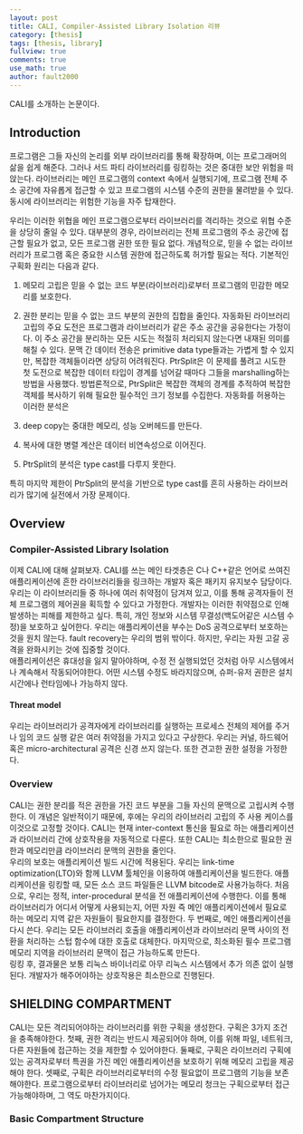 ```yaml
---
layout: post
title: CALI, Compiler-Assisted Library Isolation 리뷰
category: [thesis]
tags: [thesis, library]
fullview: true
comments: true
use_math: true
author: fault2000
---
```


CALI를 소개하는 논문이다.  

## Introduction

프로그램은 그들 자신의 논리를 외부 라이브러리를 통해 확장하며, 이는 프로그래머의 삶을 쉽게 해준다. 그러나 서드 파티 라이브러리를 링킹하는 것은 중대한 보안 위험을 떠앉는다. 라이브러리는 메인 프로그램의 context 속에서 실행되기에, 프로그램 전체 주소 공간에 자유롭게 접근할 수 있고 프로그램의 시스템 수준의 권한을 물려받을 수 있다. 동시에 라이브러리는 위험한 기능을 자주 탑재한다.  

우리는 이러한 위협을 메인 프로그램으로부터 라이브러리를 격리하는 것으로 위협 수준을 상당히 줄일 수 있다. 대부분의 경우, 라이브러리는 전체 프로그램의 주소 공간에 접근할 필요가 없고, 모든 프로그램 권한 또한 필요 없다. 개념적으로, 믿을 수 없는 라이브러리가 프로그램 혹은 중요한 시스템 권한에 접근하도록 허가할 필요는 적다. 기본적인 구획화 원리는 다음과 같다.  
1. 메모리 고립은 믿을 수 없는 코드 부분(라이브러리)로부터 프로그램의 민감한 메모리를 보호한다.
2. 권한 분리는 믿을 수 없는 코드 부분의 권한의 집합을 줄인다.
자동화된 라이브러리 고립의 주요 도전은 프로그램과 라이브러리가 같은 주소 공간을 공유한다는 가정이다. 이 주소 공간을 분리하는 모든 시도는 적절히 처리되지 않는다면 내재된 의미를 해칠 수 있다. 문맥 간 데이터 전송은 primitive data type들과는 가볍게 할 수 있지만, 복잡한 객체들이라면 상당히 어려워진다. PtrSplit은 이 문제를 풀려고 시도한 첫 도전으로 복잡한 데이터 타입이 경계를 넘어갈 때마다 그들을 marshalling하는 방법을 사용했다. 방법론적으로, PtrSplit은 복잡한 객체의 경계를 추적하여 복잡한 객체를 복사하기 위해 필요한 필수적인 크기 정보를 수집한다. 자동화를 허용하는 이러한 분석은 

1. deep copy는 중대한 메모리, 성능 오버헤드를 만든다.
2. 복사에 대한 병렬 계산은 데이터 비연속성으로 이어진다.
3. PtrSplit의 분석은 type cast를 다루지 못한다.

특히 마지막 제한이 PtrSplit의 분석을 기반으로 type cast를 흔히 사용하는 라이브러리가 많기에 실전에서 가장 문제이다. 

## Overview

### Compiler-Assisted Library Isolation

이제 CALI에 대해 살펴보자. CALI를 쓰는 메인 타겟층은 C나 C++같은 언어로 쓰여진 애플리케이션에 흔한 라이브러리들을 링크하는 개발자 혹은 패키지 유지보수 담당이다.  우리는 이 라이브러리들 중 하나에 여러 취약점이 담겨져 있고, 이를 통해 공격자들이 전체 프로그램의 제어권을 획득할 수 있다고 가정한다. 개발자는 이러한 취약점으로 인해 발생하는 피해를 제한하고 싶다. 특히, 개인 정보와 시스템 무결성(백도어같은 시스템 수정)을 보호하고 싶어한다. 우리는 애플리케이션을 부수는 DoS 공격으로부터 보호하는 것을 원치 않는다. fault recovery는 우리의 범위 밖이다. 하지만, 우리는 자원 고갈 공격을 완화시키는 것에 집중할 것이다.  
애플리케이션은 휴대성을 잃지 말아야하며, 수정 전 실행되었던 것처럼 아무 시스템에서나 계속해서 작동되어야한다. 어떤 시스템 수정도 바라지않으며, 슈퍼-유저 권한은 설치 시간에나 런타임에나 가능하지 않다.  

#### Threat model

우리는 라이브러리가 공격자에게 라이브러리를 실행하는 프로세스 전체의 제어를 주거나 임의 코드 실행 같은 여러 취약점을 가지고 있다고 구상한다. 우리는 커널, 하드웨어 혹은 micro-architectural 공격은 신경 쓰지 않는다. 또한 견고한 권한 설정을 가정한다.

### Overview

CALI는 권한 분리를 적은 권한을 가진 코드 부분을 그들 자신의 문맥으로 고립시켜 수행한다. 이 개념은 일반적이기 때문에, 후에는 우리의 라이브러리 고립의 주 사용 케이스를 이것으로 고정할 것이다. CALI는 현재 inter-context 통신을 필요로 하는 애플리케이션과 라이브러리 간에 상호작용을 자동적으로 다룬다. 또한 CALI는 최소한으로 필요한 권한과 메모리만큼 라이브러리 문맥의 권한을 줄인다.  
우리의 보호는 애플리케이션 빌드 시간에 적용된다. 우리는 link-time optimization(LTO)와 함께 LLVM 툴체인을 이용하여 애플리케이션을 빌드한다. 애플리케이션을 링킹할 때, 모든 소스 코드 파일들은 LLVM bitcode로 사용가능하다. 처음으로, 우리는 정적, inter-procedural 분석을 전 애플리케이션에 수행한다. 이를 통해 라이브러리가 어디서 어떻게 사용되는지, 어떤 자원 즉 메인 애플리케이션에서 필요로 하는 메모리 지역 같은 자원들이 필요한지를 결정한다. 두 번째로, 메인 애플리케이션을 다시 쓴다. 우리는 모든 라이브러리 호출을 애플리케이션과 라이브러리 문맥 사이의 전환을 처리하는 스텁 함수에 대한 호출로 대체한다. 마지막으로, 최소화된 필수 프로그램 메모리 지역을 라이브러리 문맥이 접근 가능하도록 만든다.  
링킹 후, 결과물은 보통 리눅스 바이너리로 아무 리눅스 시스템에서 추가 의존 없이 실행된다. 개발자가 해주어야하는 상호작용은 최소한으로 진행된다.  

## SHIELDING COMPARTMENT

CALI는 모든 격리되어야하는 라이브러리를 위한 구획을 생성한다. 구획은 3가지 조건을 충족해야한다. 첫째, 권한 격리는 반드시 제공되어야 하며, 이를 위해 파일, 네트워크, 다른 자원들에 접근하는 것을 제한할 수 있어야한다. 둘째로, 구획은 라이브러리 구획에 있는 공격자로부터 특권을 가진 메인 애플리케이션을 보호하기 위해 메모리 고립을 제공해야 한다. 셋째로, 구획은 라이브러리로부터의 수정 필요없이 프로그램의 기능을 보존해야한다. 프로그램으로부터 라이브러리로 넘어가는 메모리 청크는 구획으로부터 접근가능해야하며, 그 역도 마찬가지이다.  

### Basic Compartment Structure

